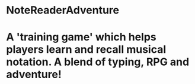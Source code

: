 # NoteReaderAdventure
# A 'training game' which helps players learn and recall musical notation. A blend of typing, RPG and adventure!
